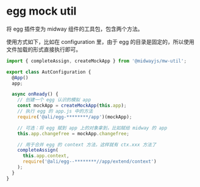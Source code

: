 # egg mock util

将 egg 插件变为 midway 组件的工具包，包含两个方法。

使用方式如下，比如在 configuration 里，由于 egg 的目录是固定的，所以使用文件加载的形式直接执行即可。

```ts
import { completeAssign, createMockApp } from '@midwayjs/mw-util';

export class AutConfiguration {
  @App()
  app;

  async onReady() {
    // 创建一个 egg 认识的模拟 app
    const mockApp = createMockApp(this.app);
    // 执行 egg 的 app.js 中的方法
    require('@ali/egg-********/app')(mockApp);

    // 可选：将 egg 赋到 app 上的对象拿到，比如赋给 midway 的 app
    this.app.changefree = mockApp.changefree;

    // 用于合并 egg 的 context 方法，这样就有 ctx.xxx 方法了
    completeAssign(
      this.app.context,
      require('@ali/egg--********//app/extend/context')
    );
  }
}
```
